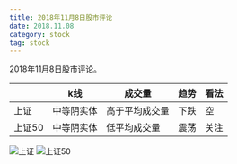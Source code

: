 ```yaml
---
title: 2018年11月8日股市评论
date: 2018.11.08
category: stock
tag: stock
---
```

2018年11月8日股市评论。

<!-- more -->

|        |   k线  |  成交量 |   趋势 |    看法 |
| ------ | ------ | ------ | ------ | ------ |
| 上证   | 中等阴实体 | 高于平均成交量 | 下跌 | 空 |
| 上证50 | 中等阴实体 | 低平均成交量 | 震荡 | 关注 |

![上证](https://wx2.sinaimg.cn/mw690/005Z1Czdly1fx0rnegd1kj313v0pc48o.jpg)
![上证50](https://wx1.sinaimg.cn/mw690/005Z1Czdly1fx0rnjt3gej30jv0hjjux.jpg)
